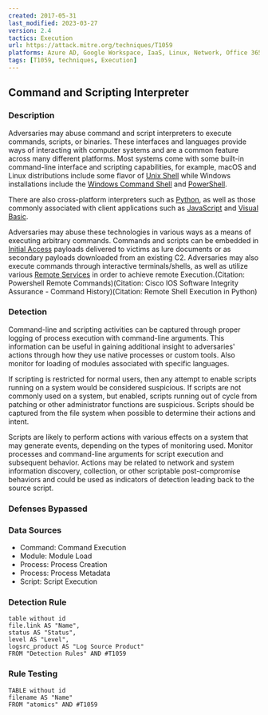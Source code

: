 ```yaml
---
created: 2017-05-31
last_modified: 2023-03-27
version: 2.4
tactics: Execution
url: https://attack.mitre.org/techniques/T1059
platforms: Azure AD, Google Workspace, IaaS, Linux, Network, Office 365, Windows, macOS
tags: [T1059, techniques, Execution]
---
```


## Command and Scripting Interpreter

### Description

Adversaries may abuse command and script interpreters to execute commands, scripts, or binaries. These interfaces and languages provide ways of interacting with computer systems and are a common feature across many different platforms. Most systems come with some built-in command-line interface and scripting capabilities, for example, macOS and Linux distributions include some flavor of [Unix Shell](https://attack.mitre.org/techniques/T1059/004) while Windows installations include the [Windows Command Shell](https://attack.mitre.org/techniques/T1059/003) and [PowerShell](https://attack.mitre.org/techniques/T1059/001).

There are also cross-platform interpreters such as [Python](https://attack.mitre.org/techniques/T1059/006), as well as those commonly associated with client applications such as [JavaScript](https://attack.mitre.org/techniques/T1059/007) and [Visual Basic](https://attack.mitre.org/techniques/T1059/005).

Adversaries may abuse these technologies in various ways as a means of executing arbitrary commands. Commands and scripts can be embedded in [Initial Access](https://attack.mitre.org/tactics/TA0001) payloads delivered to victims as lure documents or as secondary payloads downloaded from an existing C2. Adversaries may also execute commands through interactive terminals/shells, as well as utilize various [Remote Services](https://attack.mitre.org/techniques/T1021) in order to achieve remote Execution.(Citation: Powershell Remote Commands)(Citation: Cisco IOS Software Integrity Assurance - Command History)(Citation: Remote Shell Execution in Python)

### Detection

Command-line and scripting activities can be captured through proper logging of process execution with command-line arguments. This information can be useful in gaining additional insight to adversaries' actions through how they use native processes or custom tools. Also monitor for loading of modules associated with specific languages.

If scripting is restricted for normal users, then any attempt to enable scripts running on a system would be considered suspicious. If scripts are not commonly used on a system, but enabled, scripts running out of cycle from patching or other administrator functions are suspicious. Scripts should be captured from the file system when possible to determine their actions and intent.

Scripts are likely to perform actions with various effects on a system that may generate events, depending on the types of monitoring used. Monitor processes and command-line arguments for script execution and subsequent behavior. Actions may be related to network and system information discovery, collection, or other scriptable post-compromise behaviors and could be used as indicators of detection leading back to the source script.

### Defenses Bypassed



### Data Sources

  - Command: Command Execution
  -  Module: Module Load
  -  Process: Process Creation
  -  Process: Process Metadata
  -  Script: Script Execution
### Detection Rule

```dataview
table without id
file.link AS "Name",
status AS "Status",
level AS "Level",
logsrc_product AS "Log Source Product"
FROM "Detection Rules" AND #T1059
```

### Rule Testing

```dataview
TABLE without id
filename AS "Name"
FROM "atomics" AND #T1059
```
